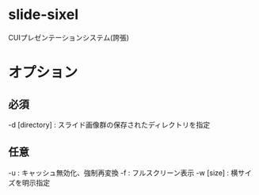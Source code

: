 # slide-sixel
CUIプレゼンテーションシステム(誇張)

# オプション
## 必須
-d [directory] : スライド画像群の保存されたディレクトリを指定

## 任意
-u : キャッシュ無効化、強制再変換
-f : フルスクリーン表示
-w [size] : 横サイズを明示指定

